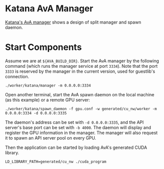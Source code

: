 Katana AvA Manager
==================

[Katana's AvA manager](https://github.com/KatanaGraph/katana/tree/master/libava)
shows a design of split manager and spawn daemon.

Start Components
================

Assume we are at `${AVA_BUILD_DIR}`.
Start the AvA manager by the following command (which runs the manager service
at port `3334`).
Note that the port `3333` is reserved by the manager in the current version, used
for guestlib's connection.

```Shell
./worker/katana/manager -m 0.0.0.0:3334
```

Open another terminal, start the AvA spawn daemon on the local machine (as
this example) or a remote GPU server:

```Shell
./worker/katana/spawn_daemon -f gpu.conf -w generated/cu_nw/worker -m 0.0.0.0:3334 -d 0.0.0.0:3335
```

The daemon's address can be set with `-d 0.0.0.0:3335`, and the API server's base port can be set
with `-b 4000`.
The daemon will display and register the GPU information in the manager.
The manager will also request it to spawn an API server pool on every GPU.

Then the application can be started by loading AvA's generated CUDA library.

```Shell
LD_LIBRARY_PATH=generated/cu_nw ./cuda_program
```
